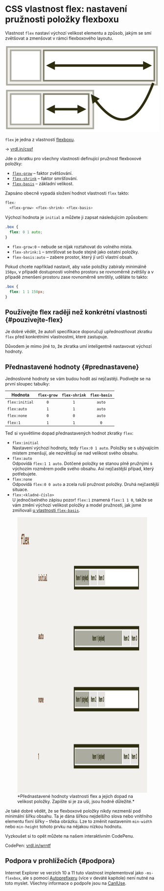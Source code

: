 # CSS vlastnost flex: nastavení pružnosti položky flexboxu

Vlastnost `flex` nastaví výchozí velikost elementu a způsob, jakým se smí zvětšovat a zmenšovat v rámci flexboxového layoutu.

<div class="connected" markdown="1">

![CSS vlastnost flex](../dist/images/medium/vdlayout/css-flex-schema.jpg)

<div class="web-only" markdown="1">

`flex` je jedna z vlastností [flexboxu](css-flexbox.md).

</div>

<div class="ebook-only" markdown="1">

<div class="book-index" data-book-index="flex (zkratka)"></div>

→ [vrdl.in/cssf](https://www.vzhurudolu.cz/prirucka/css-flex)

</div>

</div>

Jde o zkratku pro všechny vlastnosti definující pružnost flexboxové položky:

- [`flex-grow`](css-flex-grow.md) – faktor zvětšování.
- [`flex-shrink`](css-flex-shrink.md) – faktor smršťování.
- [`flex-basis`](css-flex-basis.md) – základní velikost.

Zapsáno obecně vypadá složení hodnot vlastnosti `flex` takto:

```css
flex: 
  <flex-grow> <flex-shrink> <flex-basis>
```

Výchozí hodnota je `initial` a můžete ji zapsat následujícím způsobem:

```css
.box {
  flex: 0 1 auto;
}
```

- `flex-grow:0` – nebude se nijak roztahovat do volného místa.
- `flex-shrink:1` – smršťovat se bude stejně jako ostatní položky.
- `flex-basis:auto` – zabere prostor, který jí určí vlastní obsah.

Pokud chcete například nastavit, aby vaše položky zabíraly minimálně `150px`, v případě dostupnosti volného prostoru se rovnoměrně zvětšily a v případě zmenšení prostoru zase rovnoměrně smrštily, uděláte to takto:

```css
.box {
  flex: 1 1 150px;
}
```

## Používejte flex raději než konkrétní vlastnosti {#pouzivejte-flex}

Je dobré vědět, že autoři specifikace doporučují upřednostňovat zkratku `flex` před konkrétními vlastnostmi, které zastupuje.

<!-- AdSnippet -->

Důvodem je mimo jiné to, že zkratka umí inteligentně nastavovat výchozí hodnoty.

## Přednastavené hodnoty {#prednastavene}

Jednoslovné hodnoty se vám budou hodit asi nejčastěji. Podívejte se na první sloupec tabulky:

<div class="rwd-scrollable f-6" markdown="1">

| **Hodnota**      | `flex-grow`   | `flex-shrink`   | `flex-basis`  |
|------------------|:-----------:|:-------------:|:------------:|
| `flex:initial`  |     `0`     |     `1`       |   `auto`     |
| `flex:auto`     |     `1`     |     `1`       |   `auto`     |
| `flex:none`     |     `0`     |     `0`       |   `auto`     |
| `flex:1`        |     `1`     |     `1`       |   `0`        |

</div>

Teď si vysvětlíme dopad přednastavených hodnot zkratky `flex`:

- `flex:initial`  
Nastavení výchozí hodnoty, tedy `flex:0 1 auto`. Položky se s ubývajícím místem zmenšují, ale nezvětšují se nad velikost svého obsahu.
- `flex:auto`  
Odpovídá `flex:1 1 auto`. Dotčené položky se stanou plně pružnými s výchozím rozměrem podle svého obsahu. Asi nejčastější případ, který potřebujete.
- `flex:none`  
Odpovídá `flex:0 0 auto` a zcela ruší pružnost položky. Druhá nejčastější situace.
- `flex:<kladné-číslo>`  
U jednočíselného zápisu pozor! `flex:1` znamená `flex:1 1 0`, takže se vám změní výchozí velikost položky a model pružnosti, jak jsme zmiňovali [u vlastnosti `flex-basis`](css-flex-basis.md).

<figure>
<img src="../dist/images/original/vdlayout/css-flex.jpg" width="1600" height="900" alt="CSS vlastnost flex">
<figcaption markdown="1">
*Přednastavené hodnoty vlastnosti flex a jejich dopad na velikost položky. Zapište si je za uši, jsou hodně důležité.*
</figcaption>
</figure>

Je také dobré vědět, že se flexboxové položky nikdy nezmenší pod minimální šířku obsahu. Ta je dána šířkou nejdelšího slova nebo vnitřního elementu fixní šířky – třeba obrázku. Lze to změnit nastavením `min-width` nebo `min-height` tohoto prvku na nějakou nízkou hodnotu.

Vyzkoušet si to opět můžete na našem interaktivním CodePenu.

CodePen: [vrdl.in/wrntf](https://codepen.io/machal/pen/vYyKaEp?editors=0000)

## Podpora v prohlížečích {#podpora}

Internet Explorer ve verzích 10 a 11 tuto vlastnost implementoval jako `-ms-flexbox`, ale s pomocí [Autoprefixeru](autoprefixer.md) <span class="ebook-only">(více v deváté kapitole)</span> není nutné na toto myslet. Všechny informace o podpoře jsou na [CanIUse](https://caniuse.com/mdn-css_properties_display_flex).

<!-- AdSnippet -->
